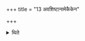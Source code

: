 +++
title = "13 अवशिष्टानामेकैकेन"

+++

<details><summary>थिते</summary>

अवशिष्टानामेकैकेन १३
</details>
